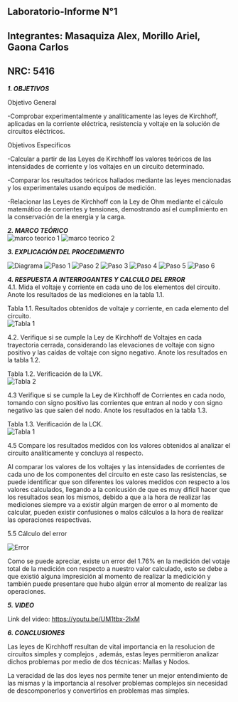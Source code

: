 ## Laboratorio-Informe N°1    
## Integrantes: Masaquiza Alex, Morillo Ariel, Gaona Carlos   
## NRC: 5416   

**_1. OBJETIVOS_** 

Objetivo General

-Comprobar experimentalmente y analíticamente las leyes de Kirchhoff, aplicadas en la corriente eléctrica, resistencia y voltaje en la solución de circuitos eléctricos.

Objetivos Especificos  

-Calcular a partir de las Leyes de Kirchhoff los valores teóricos de las intensidades de corriente y los voltajes en un circuito determinado.

-Comparar los resultados teóricos hallados mediante las leyes mencionadas y los experimentales usando equipos de medición.

-Relacionar las Leyes de Kirchhoff con la Ley de Ohm mediante el cálculo matemático de corrientes y tensiones, demostrando así el cumplimiento en la conservación de la energía y la carga.

**_2. MARCO TEÓRICO_**     
![marco teorico 1](https://github.com/AlexMP98/Lab-Informe/blob/main/Imagenes/marco%20teorico%201.PNG)
![marco teorico 2](https://github.com/AlexMP98/Lab-Informe/blob/main/Imagenes/marco%20teorico%202.PNG)

**_3. EXPLICACIÓN DEL PROCEDIMIENTO_**   

![Diagrama](https://github.com/AlexMP98/Lab-Informe/blob/main/Imagenes/Diagrama.png)
![Paso 1](https://github.com/AlexMP98/Lab-Informe/blob/main/Imagenes/Paso%201.png)
![Paso 2](https://github.com/AlexMP98/Lab-Informe/blob/main/Imagenes/Paso%202.png)
![Paso 3](https://github.com/AlexMP98/Lab-Informe/blob/main/Imagenes/Paso%203.png)
![Paso 4](https://github.com/AlexMP98/Lab-Informe/blob/main/Imagenes/Paso%204.png)
![Paso 5](https://github.com/AlexMP98/Lab-Informe/blob/main/Imagenes/Paso%205.png)
![Paso 6](https://github.com/AlexMP98/Lab-Informe/blob/main/Imagenes/Paso%206.png)   

**_4. RESPUESTA A INTERROGANTES Y CALCULO DEL ERROR_**   
4.1. Mida el voltaje y corriente en cada uno de los elementos del circuito. Anote los
resultados de las mediciones en la tabla 1.1.

Tabla 1.1. Resultados obtenidos de voltaje y corriente, en cada elemento del circuito.  
![Tabla 1]( https://github.com/AlexMP98/Lab-Informe/blob/main/Imagenes/Tabla1.png)   

4.2. Verifique si se cumple la Ley de Kirchhoff de Voltajes en cada trayectoria cerrada,
considerando las elevaciones de voltaje con signo positivo y las caídas de voltaje con
signo negativo. Anote los resultados en la tabla 1.2.

Tabla 1.2. Verificación de la LVK.    
![Tabla 2]( https://github.com/AlexMP98/Lab-Informe/blob/main/Imagenes/Tabla2.png)    

4.3 Verifique si se cumple la Ley de Kirchhoff de Corrientes en cada nodo, tomando
con signo positivo las corrientes que entran al nodo y con signo negativo las que salen
del nodo. Anote los resultados en la tabla 1.3.

Tabla 1.3. Verificación de la LCK.   
![Tabla 1]( https://github.com/AlexMP98/Lab-Informe/blob/main/Imagenes/Tabla3.png)   

4.5 Compare los resultados medidos con los valores obtenidos al analizar el circuito analíticamente y concluya al respecto.   

Al comparar los valores de los voltajes y las intensidades de corrientes de cada uno de los componentes del circuito en este caso las resistencias, se puede identificar que son diferentes los valores medidos con respecto a los valores calculados, llegando a la conlcusión de que es muy difícil hacer que los resultados sean los mismos, debido a que a la hora de realizar las mediciones siempre va a existir algún margen de error o al momento de calcular, pueden existir confusiones o malos cálculos a la hora de realizar las operaciones respectivas.     

5.5 Cálculo del error    

![Error]( https://github.com/AlexMP98/Lab-Informe/blob/main/Imagenes/Error.png)    

Como se puede apreciar, existe un error del 1.76% en la medición del votaje total de la medición con respecto a nuestro valor calculado, esto se debe a que existió alguna impresición al momento de realizar la medicición y también puede presentare que hubo algún error al momento de realizar las operaciones.

**_5. VIDEO_**    

Link del video: https://youtu.be/UM1tbx-2IxM  

**_6. CONCLUSIONES_**    

Las leyes de Kirchhoff resultan de vital importancia en la resolucion de circuitos simples y complejos , además, estas leyes permitieron analizar dichos problemas por medio de dos técnicas: Mallas y Nodos.  

La veracidad de las dos leyes nos permite tener un mejor entendimiento de las mismas y la importancia al resolver problemas complejos sin necesidad de descomponerlos y convertirlos en problemas mas simples.







